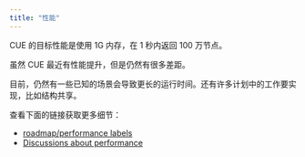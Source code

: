 ```yaml
---
title: "性能"
---
```


CUE 的目标性能是使用 1G 内存，在 1 秒内返回 100 万节点。

虽然 CUE 最近有性能提升，但是仍然有很多差距。

目前，仍然有一些已知的场景会导致更长的运行时间。还有许多计划中的工作要实现，比如结构共享。

查看下面的链接获取更多细节：

- [roadmap/performance labels](https://github.com/cue-lang/cue/labels/roadmap%2Fperformance)
- [Discussions about performance](https://github.com/cue-lang/cue/search?q=performance&type=discussions)

